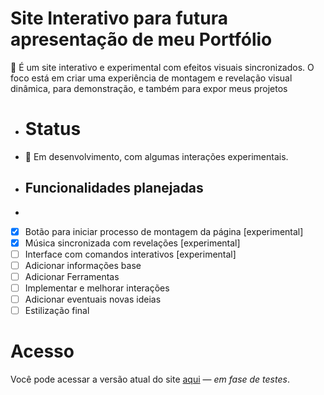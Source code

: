 # Site Interativo para futura apresentação de meu Portfólio

🔧 É um site interativo e experimental com efeitos visuais sincronizados. O foco está em criar uma experiência de montagem e revelação visual dinâmica, para demonstração, e também para expor meus projetos

- # Status

- 🚧 Em desenvolvimento, com algumas interações experimentais.

- ## Funcionalidades planejadas
- 
- [x] Botão para iniciar processo de montagem da página [experimental]
- [x] Música sincronizada com revelações [experimental]
- [ ] Interface com comandos interativos [experimental]
- [ ] Adicionar informações base
- [ ] Adicionar Ferramentas
- [ ] Implementar e melhorar interações
- [ ] Adicionar eventuais novas ideias
- [ ] Estilização final

# Acesso
Você pode acessar a versão atual do site [aqui](sharkofertas.store) — *em fase de testes*.
